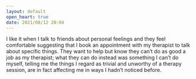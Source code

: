 ```yaml
---
layout: default
open_heart: true
date: 2021/08/12 20:04
---
```


I like it when I talk to friends about personal feelings and they feel comfortable suggesting that I book an appointment with my therapist to talk about specific things. They want to help but know they can’t do as good a job as my therapist; what they can do instead was something I can’t do myself, telling me the things I regard as trivial and unworthy of a therapy session, are in fact affecting me in ways I hadn’t noticed before.
